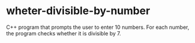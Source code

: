 # wheter-divisible-by-number
 C++ program that prompts the user to enter 10 numbers. For each number, the program checks whether it is divisible by 7. 
